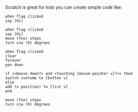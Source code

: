Scratch is great for kids you can create simple code like:

```scratch
when flag clicked
say [Hi]
```
```scratch
when flag clicked
say [Hi]
move (foo) steps
turn ccw (9) degrees
```

```scratch
when flag clicked
clear
forever
pen down

if <<mouse down?> and <touching [mouse-pointer v]?>> then
switch costume to [button v]
else
add (x position) to [list v]
end

move (foo) steps
turn ccw (9) degrees
```
